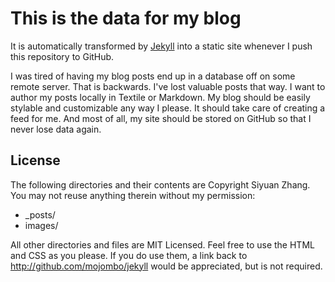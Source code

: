 # This is the data for my blog

It is automatically transformed by [Jekyll](http://github.com/mojombo/jekyll)
into a static site whenever I push this repository to GitHub.

I was tired of having my blog posts end up in a database off on some remote
server. That is backwards. I've lost valuable posts that way. I want to author
my posts locally in Textile or Markdown. My blog should be easily stylable and
customizable any way I please. It should take care of creating a feed for me.
And most of all, my site should be stored on GitHub so that I never lose data
again.

## License

The following directories and their contents are Copyright Siyuan Zhang.
You may not reuse anything therein without my permission:

* \_posts/
* images/

All other directories and files are MIT Licensed. Feel free to use the HTML and
CSS as you please. If you do use them, a link back to
http://github.com/mojombo/jekyll would be appreciated, but is not required.
